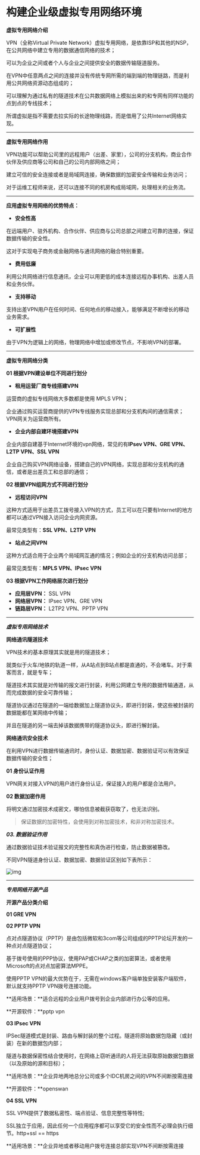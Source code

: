 # 构建企业级虚拟专用网络环境

**虚拟专用网络介绍**

VPN（全称Virtual Private Network）虚拟专用网络，是依靠ISP和其他的NSP，在公共网络中建立专用的数据通信网络的技术；

可以为企业之间或者个人与企业之间提供安全的数据传输隧道服务。

在VPN中任意两点之间的连接并没有传统专网所需的端到端的物理链路，而是利用公共网络资源动态组成的；

可以理解为通过私有的隧道技术在公共数据网络上模拟出来的和专网有同样功能的点到点的专线技术；

所谓虚拟是指不需要去拉实际的长途物理线路，而是借用了公共Internet网络实现。

------

**虚拟专用网络作用**

VPN功能可以帮助公司里的远程用户（出差、家里），公司的分支机构，商业合作伙伴及供应商等公司和自己的公司内部网络之间；

建立可信的安全连接或者是局域网连接，确保数据的加密安全传输和业务访问；

对于运维工程师来说，还可以连接不同的机房构成局域网，处理相关的业务流。

------

**应用虚拟专用网络的优势特点：**

- **安全性高**

在远端用户、驻外机构、合作伙伴、供应商与公司总部之间建立可靠的连接，保证数据传输的安全性。

这对于实现电子商务或金融网络与通讯网络的融合特别重要。

- **费用低廉**

利用公共网络进行信息通讯，企业可以用更低的成本连接远程办事机构、出差人员和业务伙伴。

- **支持移动**

支持出差VPN用户在任何时间、任何地点的移动接入，能够满足不断增长的移动业务需求。

- **可扩展性**

由于VPN为逻辑上的网络，物理网络中增加或修改节点，不影响VPN的部署。

------

**虚拟专用网络分类**

**01 根据VPN建设单位不同进行划分**

- **租用运营厂商专线搭建VPN**

运营商的虚拟专线网络大多数都是使用 MPLS VPN；

企业通过购买运营商提供的VPN专线服务实现总部和分支机构间的通信需求；VPN网关为运营商所有。

- **企业内部自建环境搭建VPN**

企业内部自建基于Internet环境的vpn网络，常见的有**IPsev VPN、GRE VPN、L2TP VPN、SSL VPN**

企业自己购买VPN网络设备，搭建自己的VPN网络，实现总部和分支机构的通信，或者是出差员工和总部的通信；



**02 根据VPN组网方式不同进行划分**

- **远程访问VPN**

这种方式适用于出差员工拨号接入VPN的方式，员工可以在只要有Internet的地方都可以通过VPN接入访问企业内网资源。

最常见类型有：**SSL VPN、L2TP VPN**

- **站点之间VPN**

这种方式适合用于企业两个局域网互通的情况；例如企业的分支机构访问总部；

最常见类型有：**MPLS VPN、IPsec VPN**

**03 根据VPN工作网络层次进行划分**

- **应用层VPN：** SSL VPN
- **网络层VPN：** IPsec VPN、GRE VPN
- **链路层VPN：** L2TP2 VPN、PPTP VPN

------

***虚拟专用网络技术***

**网络通讯隧道技术**

VPN技术的基本原理其实就是用的隧道技术；

就类似于火车/地铁的轨道一样，从A站点到B站点都是直通的，不会堵车。对于乘客而言，就是专车；

隧道技术其实就是对传输的报文进行封装，利用公网建立专用的数据传输通道，从而完成数据的安全可靠传输；

隧道协议通过在隧道的一端给数据加上隧道协议头，即进行封装，使这些被封装的数据能都在某网络中传输；

并且在隧道的另一端去掉该数据携带的隧道协议头，即进行解封装。

**网络通讯安全技术**

在利用VPN进行数据传输通讯时，身份认证、数据加密、数据验证可以有效保证数据传输的安全性；

**01 身份认证作用**

VPN网关对接入VPN的用户进行身份认证，保证接入的用户都是合法用户。

**02 数据加密作用**

将明文通过加密技术成密文，哪怕信息被截获窃取了，也无法识别。

> 保证数据的加密特性，会使用到对称加密技术，和非对称加密技术。

***03. 数据验证作用***

通过数据验证技术验证报文的完整性和真伪进行检查，防止数据被篡改。

不同VPN隧道身份认证、数据加密、数据验证区别如下表所示：

![img](D:\jxy321.github.io\docs\assets\img\v2-4d1abc4b1dea4f39d3f40b588c4e7458_720w.webp)

------

***专用网络开源产品***

**开源产品分类介绍**

**01 GRE VPN**



**02 PPTP VPN**

点对点隧道协议（PPTP）是由包括微软和3com等公司组成的PPTP论坛开发的一种点对点隧道协议；

基于拨号使用的PPP协议，使用PAP或CHAP之类的加密算法，或者使用Microsoft的点对点加密算法MPPE。

使用PPTP VPN的最大优势在于，无需在windows客户端单独安装客户端软件，默认就支持PPTP VPN拨号连接功能。

**适用场景：**适合远程的企业用户拨号到企业内部进行办公等的应用。

**开源软件：**pptp vpn

**03 IPsec VPN**

IPSec隧道模式是封装、路由与解封装的整个过程。隧道将原始数据包隐藏（或封装）在新的数据包内部；

隧道与数据保密性结合使用时，在网络上窃听通讯的人将无法获取原始数据包数据（以及原始的源和目标）；

**适用场景：**企业异地两地总分公司或多个IDC机房之间的VPN不间断按需连接

**开源软件：**openswan

**04 SSL VPN**

SSL VPN提供了数据私密性、端点验证、信息完整性等特性;

SSL独立于应用，因此任何一个应用程序都可以享受它的安全性而不必理会执行细节。http+ssl == https

**适用场景：**企业异地或者移动用户拨号连接总部实现VPN不间断按需连接